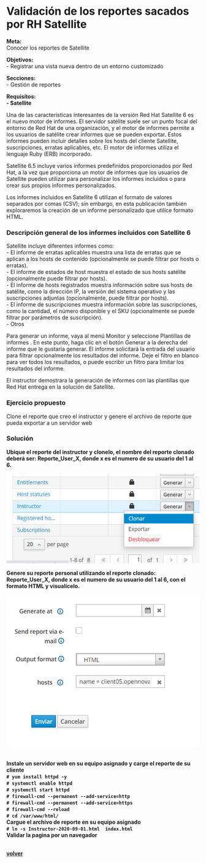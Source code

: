 <h1>Validación de los reportes sacados por RH Satellite</h1>

<p>
<strong>Meta:</strong>
<br>Conocer los reportes de Satellite
</p>
<p>
<strong>Objetivos:</strong>
<br>- Registrar una vista nueva dentro de un entorno customizado

</p>
<p>
<strong>Secciones:</strong>
<br>- Gestión de reportes
</p>

<strong>Requisitos:</strong>
<br><strong>- Satellite</strong>

Una de las características interesantes de la versión Red Hat Satellite 6 es el nuevo motor de informes. El servidor satélite suele ser un punto focal del entorno de Red Hat de una organización, y el motor de informes permite a los usuarios de satélite crear informes que se pueden exportar. Estos informes pueden incluir detalles sobre los hosts del cliente Satellite, suscripciones, erratas aplicables, etc. El motor de informes utiliza el lenguaje Ruby (ERB) incorporado.

Satellite 6.5 incluye varios informes predefinidos proporcionados por Red Hat, a la vez que proporciona un motor de informes que los usuarios de Satellite pueden utilizar para personalizar los informes incluidos o para crear sus propios informes personalizados.

Los informes incluidos en Satellite 6 utilizan el formato de valores separados por comas (CSV); sin embargo, en esta publicación también exploraremos la creación de un informe personalizado que utilice formato HTML.

<h3><strong>Descripción general de los informes incluidos con Satellite 6</strong></h3>

Satellite incluye diferentes informes como:
<br>- El informe de erratas aplicables muestra una lista de erratas que se aplican a los hosts de contenido (opcionalmente se puede filtrar por hosts o erratas).
<br>- El informe de estados de host muestra el estado de sus hosts satélite (opcionalmente puede filtrar por hosts).
<br>- El informe de hosts registrados muestra información sobre sus hosts de satélite, como la dirección IP, la versión del sistema operativo y las suscripciones adjuntas (opcionalmente, puede filtrar por hosts).
<br>- El informe de suscripciones muestra información sobre las suscripciones, como la cantidad, el número disponible y el SKU (opcionalmente se puede filtrar por parámetros de suscripción).
<br>- Otros


Para generar un informe, vaya al menú Monitor y seleccione Plantillas de informes . En este punto, haga clic en el botón Generar a la derecha del informe que le gustaría generar. El informe solicitará la entrada del usuario para filtrar opcionalmente los resultados del informe. Deje el filtro en blanco para ver todos los resultados, o puede escribir un filtro para limitar los resultados del informe.

El instructor demostrara la generación de informes con las plantillas que Red Hat entrega en la solución de Satellite.

<h3><strong>Ejercicio propuesto</strong></h3>
Clone el reporte que creo el instructor y genere el archivo de reporte que pueda exportar a un servidor web

<h3><strong>Solución<strong></h3>

Ubique el reporte del instructor y clonelo, el nombre del reporte clonado deberá ser: Reporte_User_X, donde x es el numero de su usuario del 1 al 6.
<p align="left"><img src="https://github.com/workshopopennova/tecnologiasredhat/blob/master/images/sat901.png?raw=true"></p>

Genere su reporte personal utilizando el reporte clonado: **Reporte_User_X**, donde x es el numero de su usuario del 1 al 6, con el formato HTML y visualícelo.
<p align="left"><img src="https://github.com/workshopopennova/tecnologiasredhat/blob/master/images/sat902.png?raw=true"></p>

<br>Instale un servidor web en su equipo asignado y carge el reporte de su cliente
<br>`# yum install httpd -y`
<br>`# systemctl enable httpd`
<br>`# systemctl start httpd`
<br>`# firewall-cmd --permanent --add-service=http`
<br>`# firewall-cmd --permanent --add-service=https`
<br>`# firewall-cmd --reload`
<br>`# cd /var/www/html/`
<br>Cargue el archivo de reporte en su equipo asignado
<br>`# ln -s Instructor-2020-09-01.html  index.html`
<br>Validar la pagina por un navegador



<p><br><a href="sat">volver</a></p>
